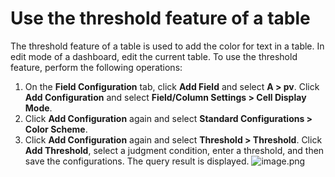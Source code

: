# Use the threshold feature of a table

The threshold feature of a table is used to add the color for text in a table. In edit mode of a dashboard, edit the current table. To use the threshold feature, perform the following operations:
1. On the **Field Configuration** tab, click **Add Field** and select **A > pv**. Click **Add Configuration** and select **Field/Column Settings > Cell Display Mode**.
2. Click **Add Configuration** again and select **Standard Configurations > Color Scheme**.
3. Click **Add Configuration** again and select **Threshold > Threshold**. Click **Add Threshold**, select a judgment condition, enter a threshold, and then save the configurations. The query result is displayed.
![image.png](/img/src/visulization/tablePro/threshold/threshold1.png)
